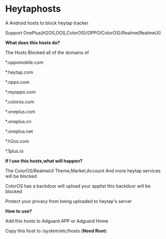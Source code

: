 # Heytaphosts
A Android hosts to block heytap tracker

Support OnePlus(H2OS,OOS,ColorOS)/OPPO(ColorOS)/Realme(RealmeUI)

**What does this hosts do?**

The Hosts Blocked all of the domains of

*.oppomobile.com

*.heytap.com

*.oppo.com

*.myoppo.com

*.coloros.com

*.oneplus.com

*.oneplus.cn

*.oneplus.net

*.h2os.com

*.1plus.io


**If I use this hosts,what will happen?**

The ColorOS/RealmeUI Theme,Market,Account And more heytap services will be blocked

ColorOS has a backdoor will upload your applist this backdoor will be blocked

Protect your privacy from being uploaded to heytap's server

**How to use?**

Add this hosts to Adguard APP or Adguard Home

Copy this host to /system/etc/hosts (**Need Root**)
